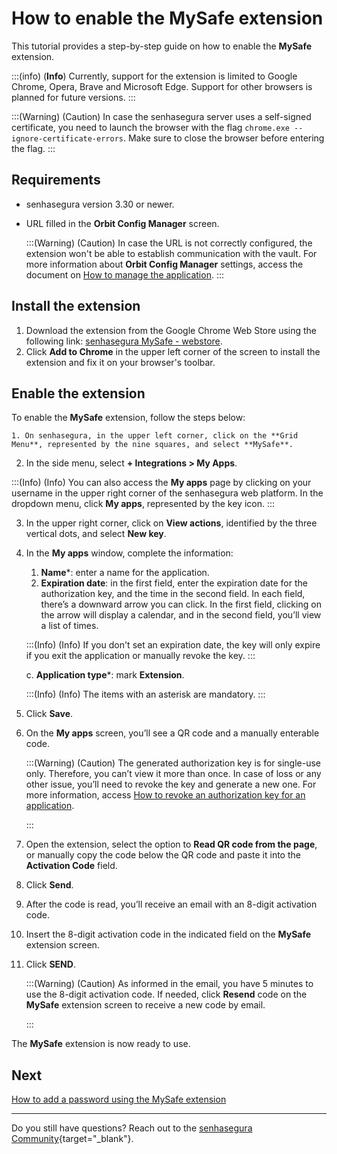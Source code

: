 # How to enable the MySafe extension

This tutorial provides a step-by-step guide on how to enable the **MySafe** extension.

:::(info) (**Info**)
Currently, support for the extension is limited to Google Chrome, Opera, Brave and Microsoft Edge. Support for other browsers is planned for future versions.
:::

:::(Warning) (Caution)
In case the senhasegura server uses a self-signed certificate, you need to launch the browser with the flag `chrome.exe --ignore-certificate-errors`.
Make sure to close the browser before entering the flag.
:::

## Requirements

* senhasegura version 3.30 or newer.

* URL filled in the **Orbit Config Manager** screen.

    :::(Warning) (Caution)
    In case the URL is not correctly configured, the extension won't be able to establish communication with the vault. For more information about **Orbit Config Manager** settings, access the document on [How to manage the application](/v3-32/docs/orbit-cli-how-to-manage-the-application).
    :::



## Install the extension

1. Download the extension from the Google Chrome Web Store using the following link:  [senhasegura MySafe - webstore](https://chromewebstore.google.com/detail/senhasegura-mysafe/fjbkdjfgiikcecefpbbijmhfnbijjacc).
2. Click **Add to Chrome** in the upper left corner of the screen to install the extension and fix it on your browser's toolbar.


## Enable the extension
To enable the **MySafe** extension, follow the steps below:

    1. On senhasegura, in the upper left corner, click on the **Grid Menu**, represented by the nine squares, and select **MySafe**.
2. In the side menu, select **+ Integrations > My Apps**.
    
  :::(Info) (Info)
    You can also access the **My apps** page by clicking on your username in the upper right corner of the senhasegura web platform. In the dropdown menu, click **My apps**, represented by the key icon.
 :::
 
3. In the upper right corner, click on **View actions**, identified by the three vertical dots, and select **New key**.
4. In the **My apps** window, complete the information:
    1. **Name***: enter a name for the application.
    2. **Expiration date**: in the first field, enter the expiration date for the authorization key, and the time in the second field. In each field, there’s a downward arrow you can click. In the first field, clicking on the arrow will display a calendar, and in the second field, you’ll view a list of times. 

       
    :::(Info) (Info)
    If you don't set an expiration date, the key will only expire if you exit the application or manually revoke the key.
    :::

    c.    **Application type***: mark **Extension**.
    
    :::(Info) (Info)
   The items with an asterisk are mandatory.
    :::

5. Click **Save**.
6. On the **My apps** screen, you’ll see a QR code and a manually enterable code. 
    
    :::(Warning) (Caution)
    The generated authorization key is for single-use only. Therefore, you can’t view it more than once. In case of loss or any other issue, you’ll need to revoke the key and generate a new one. For more information, access [How to revoke an authorization key for an application](/v3-32/docs/mysafe-myapps-how-to-revoke-an-authorization-key-for-an-application).

    :::
8. Open the extension, select the option to **Read QR code from the page**, or manually copy the code below the QR code and paste it into the **Activation Code** field. 
9. Click **Send**.
10. After the code is read, you’ll receive an email with an 8-digit activation code.
11. Insert the 8-digit activation code in the indicated field on the **MySafe** extension screen.
12. Click **SEND**. 

    :::(Warning) (Caution)
    As informed in the email, you have 5 minutes to use the 8-digit activation code. If needed, click **Resend** code on the **MySafe** extension screen to receive a new code by email.



    :::
  
        

The **MySafe** extension is now ready to use.

## **Next**
[How to add a password using the MySafe extension](/v3-32/docs/mysafe-extension-access)

* * *

Do you still have questions? Reach out to the [senhasegura Community](https://community.senhasegura.io/){target="_blank"}.